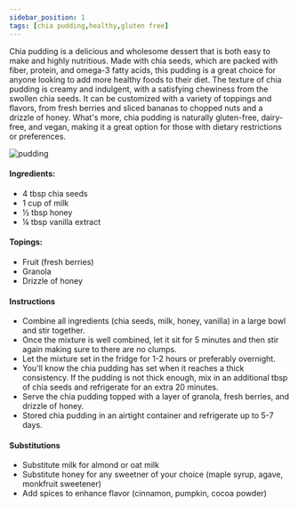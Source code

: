 ```yaml
---
sidebar_position: 1
tags: [chia pudding,healthy,gluten free]
---
```


Chia pudding is a delicious and wholesome dessert that is both easy to make and highly nutritious. Made with chia seeds, which are packed with fiber, protein, and omega-3 fatty acids, this pudding is a great choice for anyone looking to add more healthy foods to their diet. The texture of chia pudding is creamy and indulgent, with a satisfying chewiness from the swollen chia seeds. It can be customized with a variety of toppings and flavors, from fresh berries and sliced bananas to chopped nuts and a drizzle of honey. What's more, chia pudding is naturally gluten-free, dairy-free, and vegan, making it a great option for those with dietary restrictions or preferences. 


![pudding](./img/chia_pudding.jpeg)

#### Ingredients:
- 4 tbsp chia seeds
- 1 cup of milk 
- ½ tbsp honey 
- ¼ tbsp vanilla extract
#### Topings:
- Fruit (fresh berries)
- Granola
- Drizzle of honey

#### Instructions
- Combine all ingredients (chia seeds, milk, honey, vanilla) in a large bowl and stir together. 
- Once the mixture is well combined, let it sit for 5 minutes and then stir again making sure to there are no clumps. 
- Let the mixture set in the fridge for 1-2 hours or  preferably overnight.
- You'll know the chia pudding has set when it reaches a thick consistency. If the pudding is not thick enough, mix in an additional tbsp of chia seeds and refrigerate for an extra 20 minutes.
- Serve the chia pudding topped with a layer of granola, fresh berries, and drizzle of honey.
- Stored chia pudding in an airtight container and refrigerate up to 5-7 days.

#### Substitutions

- Substitute milk for almond or oat milk 
- Substitute honey for any sweetner of your choice (maple syrup, agave, monkfruit sweetener)
- Add spices to enhance flavor (cinnamon, pumpkin, cocoa powder)


